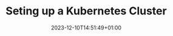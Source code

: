 ---
title: "Seting up a Kubernetes Cluster"
linkTitle: "Setup"
description: "Seting up a Kubernetes Cluster on cloud or on-premise"
date: 2023-12-10T14:51:49+01:00
weight: 1
---